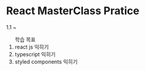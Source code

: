 <h1>React MasterClass Pratice</h1>

<p>1.1 ~</p>

<ol>학습 목표
<li>react js 익히기</li>
<li>typescript 익히기</li>
<li>styled components 익히기</li>
</ol>
